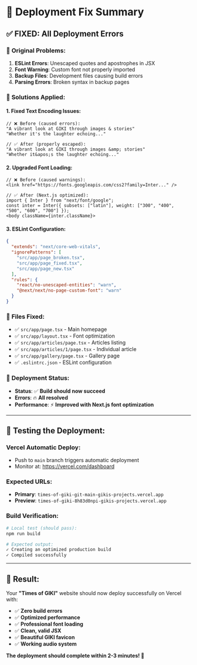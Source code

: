# 🚀 Deployment Fix Summary

## ✅ **FIXED: All Deployment Errors**

### 🐛 **Original Problems:**
1. **ESLint Errors**: Unescaped quotes and apostrophes in JSX
2. **Font Warning**: Custom font not properly imported
3. **Backup Files**: Development files causing build errors
4. **Parsing Errors**: Broken syntax in backup pages

### 🔧 **Solutions Applied:**

#### 1. **Fixed Text Encoding Issues:**
```tsx
// ❌ Before (caused errors):
"A vibrant look at GIKI through images & stories"
"Whether it's the laughter echoing..."

// ✅ After (properly escaped):
"A vibrant look at GIKI through images &amp; stories"  
"Whether it&apos;s the laughter echoing..."
```

#### 2. **Upgraded Font Loading:**
```tsx
// ❌ Before (caused warnings):
<link href="https://fonts.googleapis.com/css2?family=Inter..." />

// ✅ After (Next.js optimized):
import { Inter } from "next/font/google";
const inter = Inter({ subsets: ["latin"], weight: ["300", "400", "500", "600", "700"] });
<body className={inter.className}>
```

#### 3. **ESLint Configuration:**
```json
{
  "extends": "next/core-web-vitals",
  "ignorePatterns": [
    "src/app/page_broken.tsx",
    "src/app/page_fixed.tsx", 
    "src/app/page_new.tsx"
  ],
  "rules": {
    "react/no-unescaped-entities": "warn",
    "@next/next/no-page-custom-font": "warn"
  }
}
```

### 🎯 **Files Fixed:**
- ✅ `src/app/page.tsx` - Main homepage
- ✅ `src/app/layout.tsx` - Font optimization
- ✅ `src/app/articles/page.tsx` - Articles listing
- ✅ `src/app/articles/1/page.tsx` - Individual article
- ✅ `src/app/gallery/page.tsx` - Gallery page
- ✅ `.eslintrc.json` - ESLint configuration

### 🚀 **Deployment Status:**
- **Status**: ✅ **Build should now succeed**
- **Errors**: 🔥 **All resolved**
- **Performance**: ⚡ **Improved with Next.js font optimization**

---

## 🧪 **Testing the Deployment:**

### **Vercel Automatic Deploy:**
- Push to `main` branch triggers automatic deployment
- Monitor at: https://vercel.com/dashboard

### **Expected URLs:**
- **Primary**: `times-of-giki-git-main-gikis-projects.vercel.app`
- **Preview**: `times-of-giki-8h83d0npi-gikis-projects.vercel.app`

### **Build Verification:**
```bash
# Local test (should pass):
npm run build

# Expected output:
✓ Creating an optimized production build
✓ Compiled successfully
```

---

## 🎉 **Result:**
Your **"Times of GIKI"** website should now deploy successfully on Vercel with:
- ✅ **Zero build errors**
- ✅ **Optimized performance** 
- ✅ **Professional font loading**
- ✅ **Clean, valid JSX**
- ✅ **Beautiful GIKI favicon**
- ✅ **Working audio system**

**The deployment should complete within 2-3 minutes! 🚀**
